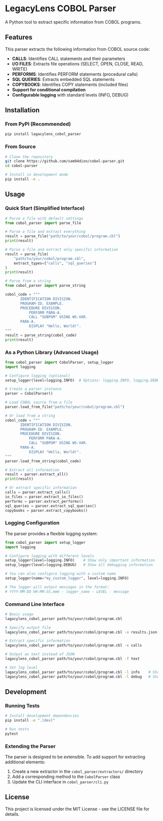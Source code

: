 # LegacyLens COBOL Parser

A Python tool to extract specific information from COBOL programs.

## Features

This parser extracts the following information from COBOL source code:

- **CALLS**: Identifies CALL statements and their parameters
- **I/O FILES**: Extracts file operations (SELECT, OPEN, CLOSE, READ, WRITE)
- **PERFORMS**: Identifies PERFORM statements (procedural calls)
- **SQL QUERIES**: Extracts embedded SQL statements
- **COPYBOOKS**: Identifies COPY statements (included files)
- **Support for conditional compilation**
- **Configurable logging** with standard levels (INFO, DEBUG)

## Installation

### From PyPI (Recommended)

```bash
pip install lagacylens_cobol_parser
```

### From Source

```bash
# Clone the repository
git clone https://github.com/sam94dion/cobol-parser.git
cd cobol-parser

# Install in development mode
pip install -e .
```

## Usage

### Quick Start (Simplified Interface)

```python
# Parse a file with default settings
from cobol_parser import parse_file

# Parse a file and extract everything
result = parse_file("path/to/your/cobol/program.cbl")
print(result)

# Parse a file and extract only specific information
result = parse_file(
    "path/to/your/cobol/program.cbl", 
    extract_types=["calls", "sql_queries"]
)
print(result)

# Parse from a string
from cobol_parser import parse_string

cobol_code = """
       IDENTIFICATION DIVISION.
       PROGRAM-ID. EXAMPLE.
       PROCEDURE DIVISION.
           PERFORM PARA-A.
           CALL "SUBPGM" USING WS-VAR.
       PARA-A.
           DISPLAY "Hello, World!".
"""
result = parse_string(cobol_code)
print(result)
```

### As a Python Library (Advanced Usage)

```python
from cobol_parser import CobolParser, setup_logger
import logging

# Configure logging (optional)
setup_logger(level=logging.INFO)  # Options: logging.INFO, logging.DEBUG

# Create a parser instance
parser = CobolParser()

# Load COBOL source from a file
parser.load_from_file("path/to/your/cobol/program.cbl")

# Or load from a string
cobol_code = """
       IDENTIFICATION DIVISION.
       PROGRAM-ID. EXAMPLE.
       PROCEDURE DIVISION.
           PERFORM PARA-A.
           CALL "SUBPGM" USING WS-VAR.
       PARA-A.
           DISPLAY "Hello, World!".
"""
parser.load_from_string(cobol_code)

# Extract all information
result = parser.extract_all()
print(result)

# Or extract specific information
calls = parser.extract_calls()
io_files = parser.extract_io_files()
performs = parser.extract_performs()
sql_queries = parser.extract_sql_queries()
copybooks = parser.extract_copybooks()
```

### Logging Configuration

The parser provides a flexible logging system:

```python
from cobol_parser import setup_logger
import logging

# Configure logging with different levels
setup_logger(level=logging.INFO)    # Show only important information
setup_logger(level=logging.DEBUG)   # Show all debugging information

# You can also configure logging with a custom name
setup_logger(name="my_custom_logger", level=logging.INFO)

# The logger will output messages in the format:
# YYYY-MM-DD HH:MM:SS,mmm - logger_name - LEVEL - message
```

### Command Line Interface

```bash
# Basic usage
lagacylens_cobol_parser path/to/your/cobol/program.cbl

# Specify output file
lagacylens_cobol_parser path/to/your/cobol/program.cbl -o results.json

# Extract specific information
lagacylens_cobol_parser path/to/your/cobol/program.cbl -e calls

# Output as text instead of JSON
lagacylens_cobol_parser path/to/your/cobol/program.cbl -f text

# Set log level
lagacylens_cobol_parser path/to/your/cobol/program.cbl -l info    # Show only INFO messages
lagacylens_cobol_parser path/to/your/cobol/program.cbl -l debug   # Show all debug messages
```

## Development

### Running Tests

```bash
# Install development dependencies
pip install -e ".[dev]"

# Run tests
pytest
```

### Extending the Parser

The parser is designed to be extensible. To add support for extracting additional elements:

1. Create a new extractor in the `cobol_parser/extractors/` directory
2. Add a corresponding method to the `CobolParser` class
3. Update the CLI interface in `cobol_parser/cli.py`

## License

This project is licensed under the MIT License - see the LICENSE file for details.
